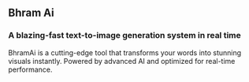 
## Bhram Ai

### A blazing-fast text-to-image generation system in real time
BhramAi is a cutting-edge tool that transforms your words into stunning visuals instantly. Powered by advanced AI and optimized for real-time performance.
